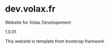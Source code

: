 # dev.volax.fr
Website for Volax Developement

1.0.01

This website is template from bootsrap framwork
